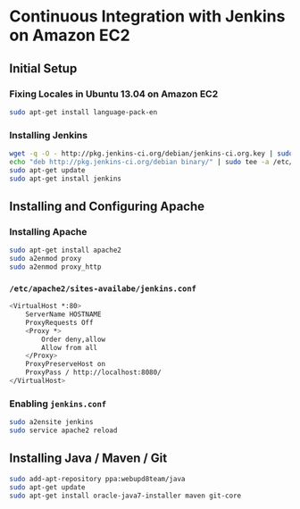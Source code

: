Continuous Integration with Jenkins on Amazon EC2
=================================================

## Initial Setup

### Fixing Locales in Ubuntu 13.04 on Amazon EC2

```bash
sudo apt-get install language-pack-en
```

### Installing Jenkins

```bash
wget -q -O - http://pkg.jenkins-ci.org/debian/jenkins-ci.org.key | sudo apt-key add -
echo "deb http://pkg.jenkins-ci.org/debian binary/" | sudo tee -a /etc/apt/sources.list.d/jenkins.list
sudo apt-get update
sudo apt-get install jenkins
```

## Installing and Configuring Apache

### Installing Apache

```bash
sudo apt-get install apache2
sudo a2enmod proxy
sudo a2enmod proxy_http
```

### `/etc/apache2/sites-availabe/jenkins.conf`

```bash
<VirtualHost *:80>
	ServerName HOSTNAME
	ProxyRequests Off
	<Proxy *>
		Order deny,allow
		Allow from all
	</Proxy>
	ProxyPreserveHost on
	ProxyPass / http://localhost:8080/
</VirtualHost>
```

### Enabling `jenkins.conf`

```bash
sudo a2ensite jenkins
sudo service apache2 reload
```

## Installing Java / Maven / Git

```bash
sudo add-apt-repository ppa:webupd8team/java
sudo apt-get update
sudo apt-get install oracle-java7-installer maven git-core
```